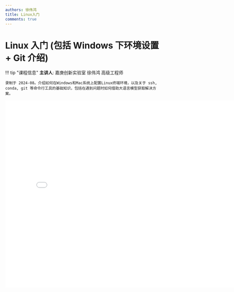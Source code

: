 ```yaml
---
authors: 徐伟鸿
title: Linux入门
comments: true
---
```


# Linux 入门 (包括 Windows 下环境设置 + Git 介绍)

!!! tip "课程信息"
    **主讲人**: 嘉庚创新实验室 徐伟鸿 高级工程师

    录制于 2024-08。介绍如何在Windows和Mac系统上配置Linux终端环境，以及关于 ssh, conda, git 等命令行工具的基础知识，包括在遇到问题时如何借助大语言模型获取解决方案。

<iframe src="//player.bilibili.com/player.html?isOutside=true&aid=113604670003250&bvid=BV1ZWiiYfE7o&cid=27219198105&p=1" scrolling="no" border="0" frameborder="no" framespacing="0" allowfullscreen="true" height="600" width="800"></iframe>